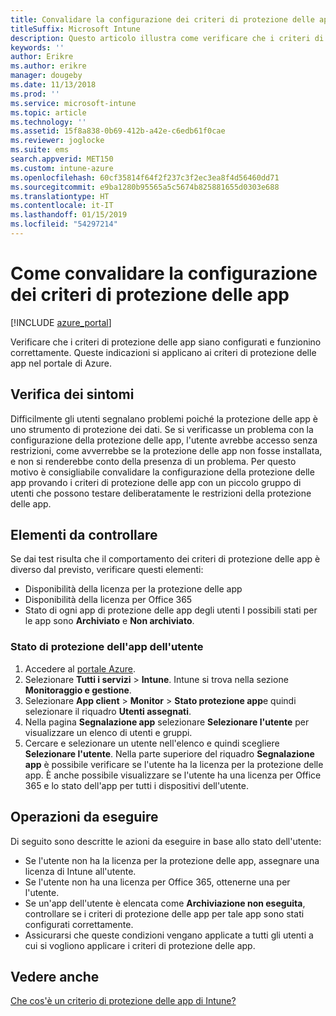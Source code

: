 ```yaml
---
title: Convalidare la configurazione dei criteri di protezione delle app
titleSuffix: Microsoft Intune
description: Questo articolo illustra come verificare che i criteri di protezione delle app siano configurati e funzionino correttamente.
keywords: ''
author: Erikre
ms.author: erikre
manager: dougeby
ms.date: 11/13/2018
ms.prod: ''
ms.service: microsoft-intune
ms.topic: article
ms.technology: ''
ms.assetid: 15f8a838-0b69-412b-a42e-c6edb61f0cae
ms.reviewer: joglocke
ms.suite: ems
search.appverid: MET150
ms.custom: intune-azure
ms.openlocfilehash: 60cf35814f64f2f237c3f2ec3ea8f4d56460dd71
ms.sourcegitcommit: e9ba1280b95565a5c5674b825881655d0303e688
ms.translationtype: HT
ms.contentlocale: it-IT
ms.lasthandoff: 01/15/2019
ms.locfileid: "54297214"
---
```

# <a name="how-to-validate-your-app-protection-policy-setup"></a>Come convalidare la configurazione dei criteri di protezione delle app

[!INCLUDE [azure_portal](./includes/azure_portal.md)]

Verificare che i criteri di protezione delle app siano configurati e funzionino correttamente. Queste indicazioni si applicano ai criteri di protezione delle app nel portale di Azure.

## <a name="checking-for-symptoms"></a>Verifica dei sintomi
Difficilmente gli utenti segnalano problemi poiché la protezione delle app è uno strumento di protezione dei dati. Se si verificasse un problema con la configurazione della protezione delle app, l'utente avrebbe accesso senza restrizioni, come avverrebbe se la protezione delle app non fosse installata, e non si renderebbe conto della presenza di un problema. Per questo motivo è consigliabile convalidare la configurazione della protezione delle app provando i criteri di protezione delle app con un piccolo gruppo di utenti che possono testare deliberatamente le restrizioni della protezione delle app.


## <a name="what-to-check"></a>Elementi da controllare

Se dai test risulta che il comportamento dei criteri di protezione delle app è diverso dal previsto, verificare questi elementi:

- Disponibilità della licenza per la protezione delle app
- Disponibilità della licenza per Office 365
- Stato di ogni app di protezione delle app degli utenti I possibili stati per le app sono **Archiviato** e **Non archiviato**.

### <a name="user-app-protection-status"></a>Stato di protezione dell'app dell'utente
1. Accedere al [portale Azure](https://portal.azure.com).
2. Selezionare **Tutti i servizi** > **Intune**. Intune si trova nella sezione **Monitoraggio e gestione**.
3. Selezionare **App client** > **Monitor** >  **Stato protezione app**e quindi selezionare il riquadro **Utenti assegnati**. 
4. Nella pagina **Segnalazione app** selezionare **Selezionare l'utente** per visualizzare un elenco di utenti e gruppi. 
5. Cercare e selezionare un utente nell'elenco e quindi scegliere **Selezionare l'utente**. Nella parte superiore del riquadro **Segnalazione app** è possibile verificare se l'utente ha la licenza per la protezione delle app. È anche possibile visualizzare se l'utente ha una licenza per Office 365 e lo stato dell'app per tutti i dispositivi dell'utente.



## <a name="what-to-do"></a>Operazioni da eseguire
Di seguito sono descritte le azioni da eseguire in base allo stato dell'utente:

- Se l'utente non ha la licenza per la protezione delle app, assegnare una licenza di Intune all'utente.
- Se l'utente non ha una licenza per Office 365, ottenerne una per l'utente.
- Se un'app dell'utente è elencata come **Archiviazione non eseguita**, controllare se i criteri di protezione delle app per tale app sono stati configurati correttamente.
- Assicurarsi che queste condizioni vengano applicate a tutti gli utenti a cui si vogliono applicare i criteri di protezione delle app.

## <a name="see-also"></a>Vedere anche

[Che cos'è un criterio di protezione delle app di Intune?](app-protection-policies.md)

